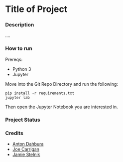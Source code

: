 # Title of Project
### Description
....
### How to run
Prereqs:
- Python 3
- Jupyter

Move into the Git Repo Directory and run the following:
```
pip install -r requirements.txt
jupyter lab
```
Then open the Jupyter Notebook you are interested in.
### Project Status
### Credits
- [Anton Dahbura](https://engineering.jhu.edu/faculty/anton-dahbura/)
- [Joe Carrigan](https://iaa.jhu.edu/people/joe-carrigan/)
- [Jamie Stelnik](https://www.linkedin.com/in/jamie-stelnik/)
